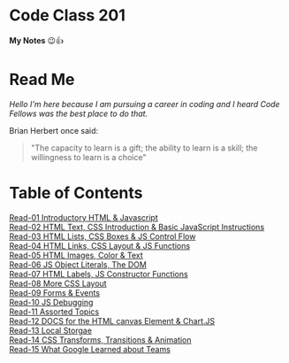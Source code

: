 
# Code Class 201
**My Notes** :wink::+1:

# Read Me
*Hello I'm here because I am pursuing a career in coding and I heard Code Fellows was the best place to do that.*  

Brian Herbert once said:  
> "The capacity to learn is a gift; the ability to learn is a skill; the willingness to learn is a choice"      
                                                                               

# Table of Contents

[Read-01 Introductory HTML & Javascript](class-01.md)  
[Read-02 HTML Text, CSS Introduction & Basic JavaScript Instructions](class-02.md)    
[Read-03 HTML Lists, CSS Boxes & JS Control Flow](class-03.md)  
[Read-04 HTML Links, CSS Layout & JS Functions](links-layout-functions.md)  
[Read-05 HTML Images, Color & Text](images-color-text.md)  
[Read-06 JS Object Literals, The DOM](object-dom.md)  
[Read-07 HTML Labels, JS Constructor Functions](labels-functions.md)  
[Read-08 More CSS Layout](layout.md)  
[Read-09 Forms & Events](forms-events.md)   
[Read-10 JS Debugging](debug.md)    
[Read-11 Assorted Topics](topics.md)  
[Read-12 DOCS for the HTML canvas Element & Chart.JS](docs-canvas-element.md)  
[Read-13 Local Storgae](storage.md)   
[Read-14 CSS Transforms, Transitions & Animation](trans-animation.md)    
[Read-15 What Google Learned about Teams](google-teams.md)    










